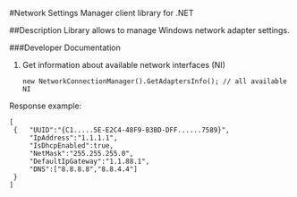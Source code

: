 #Network Settings Manager client library for .NET



##Description
Library allows to manage Windows network adapter settings.



###Developer Documentation
1. Get information about available network interfaces (NI)

    ```
    new NetworkConnectionManager().GetAdaptersInfo(); // all available NI
    ```
    
Response example:
   ```
[
    {   "UUID":"{C1.....5E-E2C4-48F9-B3BD-DFF......7589}",
        "IpAddress":"1.1.1.1",
        "IsDhcpEnabled":true,
        "NetMask":"255.255.255.0",
        "DefaultIpGateway":"1.1.88.1",
        "DNS":["8.8.8.8","8.8.4.4"]
    }
]
   ```
